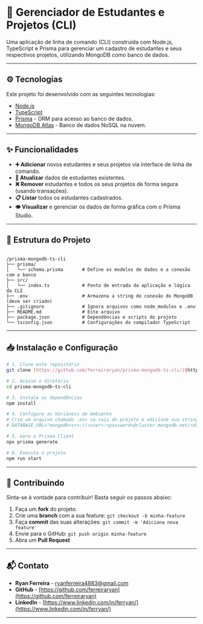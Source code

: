 # 🚀 Gerenciador de Estudantes e Projetos (CLI)

Uma aplicação de linha de comando (CLI) construída com Node.js, TypeScript e Prisma para gerenciar um cadastro de estudantes e seus respectivos projetos, utilizando MongoDB como banco de dados.

---

## ⚙️ Tecnologias

Este projeto foi desenvolvido com as seguintes tecnologias:

- [Node.js](https://nodejs.org/en/)
- [TypeScript](https://www.typescriptlang.org/)
- [Prisma](https://www.prisma.io/) - ORM para acesso ao banco de dados.
- [MongoDB Atlas](https://www.mongodb.com/cloud/atlas) - Banco de dados NoSQL na nuvem.

---

## ✨ Funcionalidades

- **➕ Adicionar** novos estudantes e seus projetos via interface de linha de comando.
- **🔄 Atualizar** dados de estudantes existentes.
- **❌ Remover** estudantes e todos os seus projetos de forma segura (usando transações).
- **📋 Listar** todos os estudantes cadastrados.
- **👁️ Visualizar** e gerenciar os dados de forma gráfica com o Prisma Studio.

---

## 📂 Estrutura do Projeto

```

/prisma-mongodb-ts-cli
├── prisma/
│   └── schema.prisma       # Define os modelos de dados e a conexão com o banco
├── src/
│   └── index.ts            # Ponto de entrada da aplicação e lógica da CLI
├── .env                    # Armazena a string de conexão do MongoDB (deve ser criado)
├── .gitignore              # Ignora arquivos como node_modules e .env
├── README.md               # Este arquivo
├── package.json            # Dependências e scripts do projeto
└── tsconfig.json           # Configurações do compilador TypeScript

```

---

## 📥 Instalação e Configuração

```bash
# 1. Clone este repositório
git clone [https://github.com/ferreiraryan/prisma-mongodb-ts-cli/](https://github.com/ferreiraryan/prisma-mongodb-ts-cli/) 

# 2. Acesse o diretório
cd prisma-mongodb-ts-cli

# 3. Instale as dependências
npm install

# 4. Configure as Variáveis de Ambiente
# Crie um arquivo chamado .env na raiz do projeto e adicione sua string de conexão do MongoDB Atlas.
# DATABASE_URL="mongodb+srv://<user>:<password>@cluster.mongodb.net/<database_name>?retryWrites=true&w=majority"

# 5. Gere o Prisma Client
npx prisma generate

# 6. Execute o projeto
npm run start
```

---


## 🤝 Contribuindo

Sinta-se à vontade para contribuir! Basta seguir os passos abaixo:

1. Faça um **fork** do projeto.
2. Crie uma **branch** com a sua feature: `git checkout -b minha-feature`
3. Faça **commit** das suas alterações: `git commit -m 'Adiciona nova feature'`
4. Envie para o GitHub: `git push origin minha-feature`
5. Abra um **Pull Request**

---

## 📬 Contato

- **Ryan Ferreira** - [ryanferreira4883@gmail.com](mailto:ryanferreira4883@gmail.com)
- **GitHub** - [https://github.com/ferreiraryan](https://github.com/ferreiraryan)
- **LinkedIn** - [https://www.linkedin.com/in/ferryan/](https://www.linkedin.com/in/ferryan/)

---
